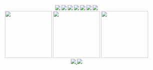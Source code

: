 

<div align="center">

<!-- Базовый веб -->
<img src="https://img.shields.io/badge/HTML5-E34F26?style=for-the-badge&logo=html5&logoColor=white" />
<img src="https://img.shields.io/badge/CSS3-1572B6?style=for-the-badge&logo=css3&logoColor=white" />
<img src="https://img.shields.io/badge/JavaScript-F7E01D?style=for-the-badge&logo=javascript&logoColor=black" />

<!-- Salesforce -->
<img src="https://img.shields.io/badge/Salesforce-00A1E0?style=for-the-badge&logo=salesforce&logoColor=white" />
<img src="https://img.shields.io/badge/Apex-0099FF?style=for-the-badge&logo=salesforce&logoColor=white" />
<img src="https://img.shields.io/badge/LWC-0070D2?style=for-the-badge&logo=javascript&logoColor=white" />
<img src="https://img.shields.io/badge/SOQL-00A1E0?style=for-the-badge&logo=database&logoColor=white" />

</div>


<div align="center">
<img src="https://github-readme-stats.vercel.app/api?username=Alexhnz31&show_icons=true&theme=tokyonight" height="150"/>
<img src="https://github-readme-stats.vercel.app/api/top-langs/?username=Alexhnz31&layout=compact&theme=tokyonight" height="150"/>
<img src="https://streak-stats.demolab.com?user=Alexhnz31&theme=tokyonight&hide_border=true" height="150"/>
</div>


<div align="center">
<a href="https://www.linkedin.com/in/ваш-профиль">
  <img src="https://img.shields.io/badge/LinkedIn-0A66C2?style=for-the-badge&logo=linkedin&logoColor=white"/>
</a>
<a href="https://t.me/ваш-telegram">
  <img src="https://img.shields.io/badge/Telegram-0088cc?style=for-the-badge&logo=telegram&logoColor=white"/>
</a>
</div>

